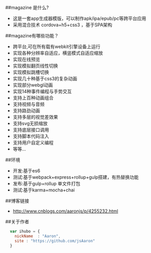 ##magazine 是什么?
* 这是一套app生成器模版，可以制作apk/ipa/epub/pc等跨平台应用
* 采用混合技术 cordova+h5+css3 ，基于SPA架构



##magazine有哪些功能？
* 跨平台,可在所有载有webkit引擎设备上运行
* 实现各种分辨率自适应，横竖模式自适应缩放
* 实现在线预览
* 实现模拟翻页线性切换
* 实现模拟跳槽切换
* 实现几十种基于css3的复杂动画
* 实现部分webgl动画
* 实现14种事件编程与手势交互
* 支持上百种动画组合
* 支持视频与音频
* 支持路劲动画
* 支持多层的视觉差效果
* 支持svg无损缩放
* 支持底层接口调用
* 支持脚本代码注入
* 支持用户自定义编程
* 等等...



##环境
* 开发:基于es6
* 测试:基于webpack+express+rollup+gulp搭建，有热替换功能
* 发布:基于gulp+rollup 单文件打包
* 测试:基于karma+mocha+chai

##博客链接

* http://www.cnblogs.com/aaronjs/p/4255232.html



##关于作者

```javascript
  var ihubo = {
    nickName  : "Aaron",
    site : "https://github.com/jsAaron"
  }
```